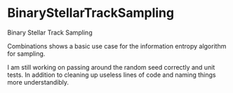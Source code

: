 # BinaryStellarTrackSampling
Binary Stellar Track Sampling

Combinations shows a basic use case for the information entropy algorithm for sampling.

I am still working on passing around the random seed correctly and unit tests. In addition to cleaning up useless lines of code and naming things more understandibly.
